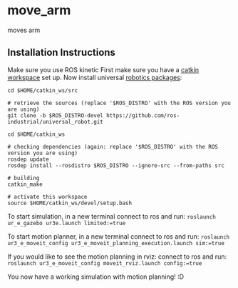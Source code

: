 # move_arm
moves arm

## Installation Instructions
Make sure you use ROS kinetic
First make sure you have a [catkin workspace](http://wiki.ros.org/catkin/Tutorials/create_a_workspace) set up.
Now install universal [robotics packages](https://github.com/ros-industrial/universal_robot/tree/kinetic-devel):
```
cd $HOME/catkin_ws/src

# retrieve the sources (replace '$ROS_DISTRO' with the ROS version you are using)
git clone -b $ROS_DISTRO-devel https://github.com/ros-industrial/universal_robot.git

cd $HOME/catkin_ws

# checking dependencies (again: replace '$ROS_DISTRO' with the ROS version you are using)
rosdep update
rosdep install --rosdistro $ROS_DISTRO --ignore-src --from-paths src

# building
catkin_make

# activate this workspace
source $HOME/catkin_ws/devel/setup.bash
```

To start simulation, in a new terminal connect to ros and run:
```roslaunch ur_e_gazebo ur3e.launch limited:=true```

To start motion planner, in a new terminal connect to ros and run:
```roslaunch ur3_e_moveit_config ur3_e_moveit_planning_execution.launch sim:=true```

If you would like to see the motion planning in rviz:
connect to ros and run:
```roslaunch ur3_e_moveit_config moveit_rviz.launch config:=true```

You now have a working simulation with motion planning! :D

